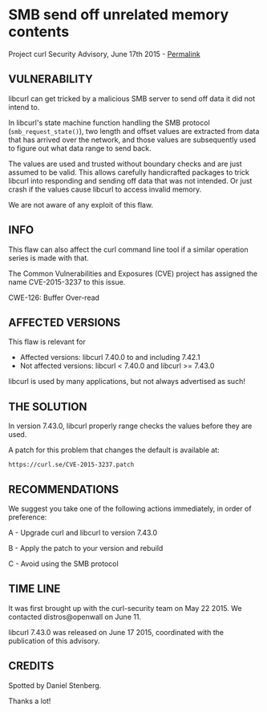 SMB send off unrelated memory contents
======================================

Project curl Security Advisory, June 17th 2015 -
[Permalink](https://curl.se/docs/CVE-2015-3237.html)

VULNERABILITY
-------------

libcurl can get tricked by a malicious SMB server to send off data it did not
intend to.

In libcurl's state machine function handling the SMB protocol
(`smb_request_state()`), two length and offset values are extracted from data
that has arrived over the network, and those values are subsequently used to
figure out what data range to send back.

The values are used and trusted without boundary checks and are just assumed
to be valid. This allows carefully handicrafted packages to trick libcurl into
responding and sending off data that was not intended. Or just crash if the
values cause libcurl to access invalid memory.

We are not aware of any exploit of this flaw.

INFO
----

This flaw can also affect the curl command line tool if a similar operation
series is made with that.

The Common Vulnerabilities and Exposures (CVE) project has assigned the name
CVE-2015-3237 to this issue.

CWE-126: Buffer Over-read

AFFECTED VERSIONS
-----------------

This flaw is relevant for

- Affected versions: libcurl 7.40.0 to and including 7.42.1
- Not affected versions: libcurl < 7.40.0 and libcurl >= 7.43.0

libcurl is used by many applications, but not always advertised as such!

THE SOLUTION
------------

In version 7.43.0, libcurl properly range checks the values before they are
used.

A patch for this problem that changes the default is available at:

    https://curl.se/CVE-2015-3237.patch

RECOMMENDATIONS
---------------

We suggest you take one of the following actions immediately, in order of
preference:

 A - Upgrade curl and libcurl to version 7.43.0

 B - Apply the patch to your version and rebuild

 C - Avoid using the SMB protocol

TIME LINE
---------

It was first brought up with the curl-security team on May 22 2015. We
contacted distros@openwall on June 11.

libcurl 7.43.0 was released on June 17 2015, coordinated with the publication
of this advisory.

CREDITS
-------

Spotted by Daniel Stenberg.

Thanks a lot!
